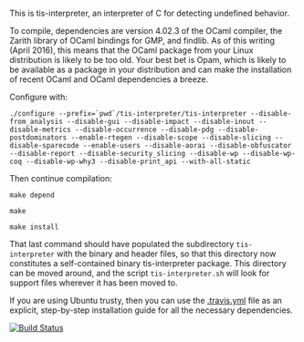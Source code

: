 This is tis-interpreter, an interpreter of C for detecting undefined behavior.

To compile, dependencies are version 4.02.3 of the OCaml compiler,
the Zarith library of OCaml bindings for GMP, and findlib. As of this writing
(April 2016), this means that the OCaml package from your Linux distribution
is likely to be too old. Your best bet is Opam, which is likely to be available
as a package in your distribution and can make the installation of recent OCaml
and OCaml dependencies a breeze.

Configure with:
```
./configure --prefix=`pwd`/tis-interpreter/tis-interpreter --disable-from_analysis --disable-gui --disable-impact --disable-inout --disable-metrics --disable-occurrence --disable-pdg --disable-postdominators --enable-rtegen --disable-scope --disable-slicing --disable-sparecode --enable-users --disable-aorai --disable-obfuscator --disable-report --disable-security_slicing --disable-wp --disable-wp-coq --disable-wp-why3 --disable-print_api --with-all-static
```

Then continue compilation:
```
make depend

make

make install
```

That last command should have populated the subdirectory
`tis-interpreter` with the binary and header files, so that this
directory now constitutes a self-contained binary tis-interpreter
package. This directory can be moved around, and the script
`tis-interpreter.sh` will look for support files wherever it has been
moved to.

If you are using Ubuntu trusty, then you can use the
[.travis.yml](https://github.com/TrustInSoft/tis-interpreter/blob/master/.travis.yml)
file as an explicit, step-by-step installation guide for all the necessary
dependencies.

[![Build Status](https://travis-ci.org/TrustInSoft/tis-interpreter.svg?branch=master)](https://travis-ci.org/TrustInSoft/tis-interpreter)
